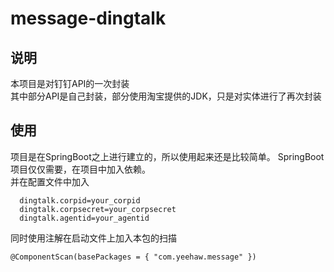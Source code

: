 # message-dingtalk
## 说明
本项目是对钉钉API的一次封装  
其中部分API是自己封装，部分使用淘宝提供的JDK，只是对实体进行了再次封装
## 使用
项目是在SpringBoot之上进行建立的，所以使用起来还是比较简单。
SpringBoot项目仅仅需要，在项目中加入依赖。  
并在配置文件中加入  
```
  dingtalk.corpid=your_corpid
  dingtalk.corpsecret=your_corpsecret
  dingtalk.agentid=your_agentid  
```
同时使用注解在启动文件上加入本包的扫描
```
@ComponentScan(basePackages = { "com.yeehaw.message" })
```